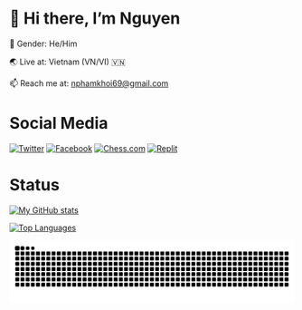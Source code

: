 # 👋 Hi there, I’m Nguyen
🧑 Gender: He/Him  

🌏 Live at: Vietnam (VN/VI) 🇻🇳

📫 Reach me at: nphamkhoi69@gmail.com  

# Social Media
[![Twitter](https://www.iconninja.com/files/606/33/264/twitter-tweet-social-logo-icon.png)](https://twitter.com/ImAGuyLikeCodin)
[![Facebook](https://icons.iconarchive.com/icons/uiconstock/socialmedia/128/Facebook-icon.png)](https://www.facebook.com/profile.php?id=100072397400220)
[![Chess.com](https://picresize.com/images/rsz_62e903608d778.png)](https://www.chess.com/member/nguyen10chess)
[![Replit](https://picresize.com/images/rsz_repl-it-icon-4497ab2bcbe2d64cfe388f8055d3e7fad37c280b.png)](https://replit.com/@KNguyen8442)

# Status
[![My GitHub stats](https://github-readme-stats.vercel.app/api?username=Nguyenwasd72&show_icons=true&theme=tokyonight)](https://github.com/Nguyenwasd72)

[![Top Languages](https://github-readme-stats.vercel.app/api/top-langs/?username=Nguyenwasd72&layout=compact&theme=tokyonight)](https://github.com/Nguyenwasd72)

[![Snake or smth](https://github.com/Nguyenwasd72/Nguyenwasd72/blob/output/github-contribution-grid-snake.svg)](https://github.com/Nguyenwasd72)
